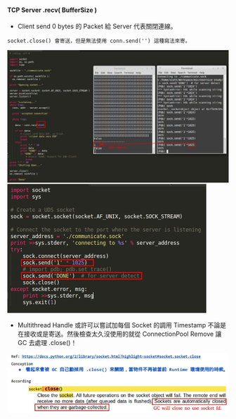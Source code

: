 #### TCP Server .recv( BufferSize )

- Client send 0 bytes 的 Packet 給 Server 代表關閉連線。

```
socket.close() 會寄送，但是無法使用 conn.send('') 這種寫法來寄。
```

![Alt text](https://raw.githubusercontent.com/scott1028/unix-socket-study/master/recv_buffer_size.jpg "Recv Buffer Size")
![Alt text](https://raw.githubusercontent.com/scott1028/unix-socket-study/master/recv_buffer_size_client.jpg "Recv Buffer Size")

- Multithread Handle 或許可以嘗試加每個 Socket 的調用 Timestamp 不論是在接收或是寄送。然後檢查太久沒使用的就從 ConnectionPool Remove 讓 GC 去處理 .close()！

![Alt text](https://raw.githubusercontent.com/scott1028/unix-socket-study/master/socket_close_conception.jpg "Recv Buffer Size")
